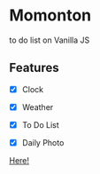 # Momonton
to do list on Vanilla JS

## Features
- [x] Clock
- [x] Weather
- [x] To Do List
- [x] Daily Photo


[Here!](https://xmun74.github.io/momonton/)
